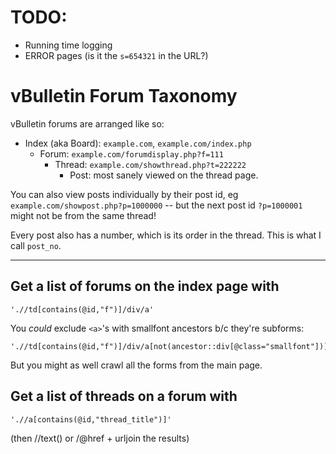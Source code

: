 # TODO:
* Running time logging
* ERROR pages (is it the `s=654321` in the URL?)

# vBulletin Forum Taxonomy
vBulletin forums are arranged like so:

* Index (aka Board): `example.com`, `example.com/index.php`
  * Forum: `example.com/forumdisplay.php?f=111`
    * Thread: `example.com/showthread.php?t=222222`  
      * Post: most sanely viewed on the thread page.

You can also view posts individually by their post id, eg `example.com/showpost.php?p=1000000` -- but the next post id `?p=1000001` might not be from the same thread!

Every post also has a number, which is its order in the thread. This is what I call `post_no`.

***

## Get a list of forums on the index page with

    './/td[contains(@id,"f")]/div/a'

You *could* exclude `<a>`'s with smallfont ancestors b/c they're subforms:

    './/td[contains(@id,"f")]/div/a[not(ancestor::div[@class="smallfont"])]'

But you might as well crawl all the forms from the main page.

## Get a list of threads on a forum with

    './/a[contains(@id,"thread_title")]'

(then //text() or /@href + urljoin the results)
